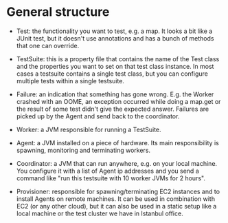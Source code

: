 General structure
===========================

* Test: the functionality you want to test, e.g. a map. It looks a bit like a JUnit test, but it doesn't use annotations
and has a bunch of methods that one can override.

* TestSuite: this is a property file that contains the name of the Test class and the properties you want to set on that
test class instance. In most cases a testsuite contains a single test class, but you can configure multiple tests within
a single testsuite.

* Failure: an indication that something has gone wrong. E.g. the Worker crashed with an OOME, an exception occurred
while doing a map.get or the result of some test didn't give the expected answer. Failures are picked up by the Agent
and send back to the coordinator.

* Worker: a JVM responsible for running a TestSuite.

* Agent: a JVM installed on a piece of hardware. Its main responsibility is spawning, monitoring and terminating workers.

* Coordinator: a JVM that can run anywhere, e.g. on your local machine. You configure it with a list of Agent ip
addresses and you send a command like "run this testsuite with 10 worker JVMs for 2 hours".

* Provisioner: responsible for spawning/terminating EC2 instances and to install Agents on remote machines. It can be
used in combination with EC2 (or any other cloud), but it can also be used in a static setup like a local machine or the
test cluster we have in Istanbul office.